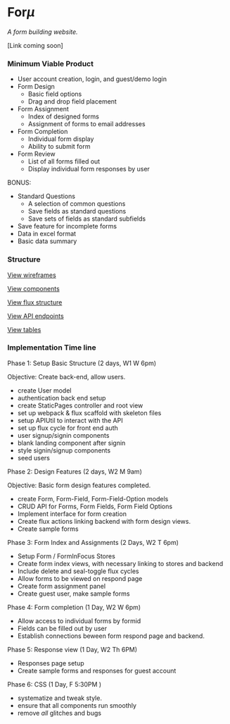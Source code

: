 # For*μ*

  *A form building website.*

  [Link coming soon]

### Minimum Viable Product

* User account creation, login, and guest/demo login
* Form Design
  * Basic field options
  * Drag and drop field placement
* Form Assignment
  * Index of designed forms
  * Assignment of forms to email addresses
* Form Completion
  * Individual form display
  * Ability to submit form
* Form Review
  * List of all forms filled out
  * Display individual form responses by user

BONUS:
  * Standard Questions
    * A selection of common questions
    * Save fields as standard questions
    * Save sets of fields as standard subfields
  * Save feature for incomplete forms
  * Data in excel format
  * Basic data summary

### Structure

[View wireframes][views]

[View components][components]

[View flux structure][flux]

[View API endpoints][apiendpoints]

[View tables][tables]


[views]: docs/views.md
[components]: docs/components.md
[flux]: docs/flux.md
[apiendpoints]: docs/apiendpoints.md
[tables]: docs/tables.md


### Implementation Time line

Phase 1: Setup Basic Structure (2 days, W1 W 6pm)

Objective: Create back-end, allow users.

  * create User model
  * authentication back end setup
  * create StaticPages controller and root view
  * set up webpack & flux scaffold with skeleton files
  * setup APIUtil to interact with the API
  * set up flux cycle for front end auth
  * user signup/signin components
  * blank landing component after signin
  * style signin/signup components
  * seed users

Phase 2: Design Features (2 days, W2 M 9am)

Objective: Basic form design features completed.
  * create Form, Form-Field, Form-Field-Option models
  * CRUD API for Forms, Form Fields, Form Field Options
  * Implement interface for form creation
  * Create flux actions linking backend with form design views.
  * Create sample forms

Phase 3: Form Index and Assignments (2 Days, W2 T 6pm)
  * Setup Form / FormInFocus Stores
  * Create form index views, with necessary linking to stores and backend
  * Include delete and seal-toggle flux cycles
  * Allow forms to be viewed on respond page
  * Create form assignment panel
  * Create guest user, make sample forms

Phase 4: Form completion (1 Day, W2 W 6pm)
  * Allow access to individual forms by formid
  * Fields can be filled out by user
  * Establish connections beween form respond page and backend.

Phase 5: Response view (1 Day, W2 Th 6PM)
  * Responses page setup
  * Create sample forms and responses for guest account

Phase 6: CSS (1 Day, F 5:30PM )
  * systematize and tweak style.
  * ensure that all components run smoothly
  * remove *all* glitches and bugs
